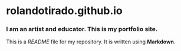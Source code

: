 # rolandotirado.github.io

### I am an artist and educator. This is my portfolio site. 

This is a *README* file for my repository. It is written using **Markdown**.

